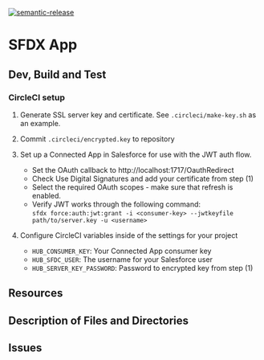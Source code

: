 [![semantic-release](https://img.shields.io/badge/%20%20%F0%9F%93%A6%F0%9F%9A%80-semantic--release-e10079.svg)](https://github.com/semantic-release/semantic-release)

# SFDX App

## Dev, Build and Test

### CircleCI setup
1. Generate SSL server key and certificate. See ``.circleci/make-key.sh`` as an example.
2. Commit ``.circleci/encrypted.key`` to repository
3. Set up a Connected App in Salesforce for use with the JWT auth flow.

   * Set the OAuth callback to http://localhost:1717/OauthRedirect
   * Check Use Digital Signatures and add your certificate from step (1)
   * Select the required OAuth scopes - make sure that refresh is enabled.
   * Verify JWT works through the following command:  
   ``sfdx force:auth:jwt:grant -i <consumer-key> --jwtkeyfile path/to/server.key -u <username>``
4. Configure CircleCI variables inside of the settings for your project

   * ``HUB_CONSUMER_KEY``: Your Connected App consumer key  
   * ``HUB_SFDC_USER``: The username for your Salesforce user
   * ``HUB_SERVER_KEY_PASSWORD``: Password to encrypted key from step (1)

## Resources

## Description of Files and Directories

## Issues
